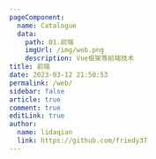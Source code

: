 ```yaml
---
pageComponent:
  name: Catalogue
  data:
    path: 01.前端
    imgUrl: /img/web.png
    description: Vue框架等前端技术
title: 前端
date: 2023-03-12 21:50:53
permalink: /web/
sidebar: false
article: true
comment: true
editLink: true
author:
  name: lidaqian
  link: https://github.com/friedy37
---
```

